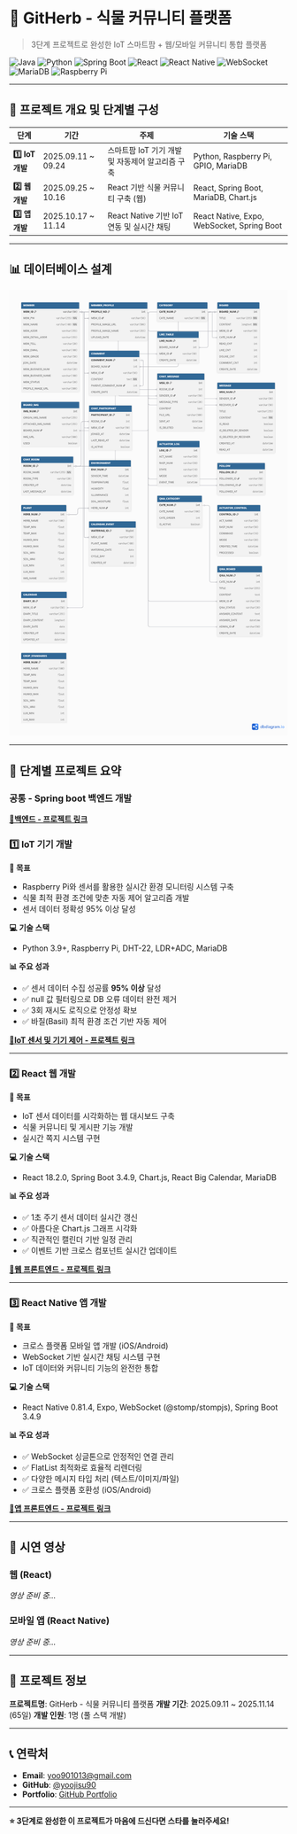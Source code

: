 # 🌱 GitHerb - 식물 커뮤니티 플랫폼

> 3단계 프로젝트로 완성한 IoT 스마트팜 + 웹/모바일 커뮤니티 통합 플랫폼

![Java](https://img.shields.io/badge/Java-17-007396?style=flat-square&logo=java)
![Python](https://img.shields.io/badge/Python-3.9+-3776AB?style=flat-square&logo=python)
![Spring Boot](https://img.shields.io/badge/Spring%20Boot-3.4.9-6DB33F?style=flat-square&logo=spring-boot)
![React](https://img.shields.io/badge/React-18.2.0-61DAFB?style=flat-square&logo=react)
![React Native](https://img.shields.io/badge/React%20Native-0.81.4-61DAFB?style=flat-square&logo=react)
![WebSocket](https://img.shields.io/badge/WebSocket-STOMP-010101?style=flat-square)
![MariaDB](https://img.shields.io/badge/MariaDB-003545?style=flat-square&logo=mariadb)
![Raspberry Pi](https://img.shields.io/badge/Raspberry%20Pi-IoT-C51A4A?style=flat-square&logo=raspberry-pi)

---

## 🎯 프로젝트 개요 및 단계별 구성

| 단계 | 기간 | 주제 | 기술 스택 |
|------|------|------|---------|
| **1️⃣ IoT 개발** | 2025.09.11 ~ 09.24 | 스마트팜 IoT 기기 개발 및 자동제어 알고리즘 구축 | Python, Raspberry Pi, GPIO, MariaDB |
| **2️⃣ 웹 개발** | 2025.09.25 ~ 10.16 | React 기반 식물 커뮤니티 구축 (웹) | React, Spring Boot, MariaDB, Chart.js |
| **3️⃣ 앱 개발** | 2025.10.17 ~ 11.14 | React Native 기반 IoT 연동 및 실시간 채팅 | React Native, Expo, WebSocket, Spring Boot |

---

## 📊 데이터베이스 설계

![ERD Diagram](./images/ERD관계도.png)

---

## 🔗 단계별 프로젝트 요약

### 공통 - Spring boot 백엔드 개발
**[📄백엔드 - 프로젝트 링크](https://github.com/yoojisu90/dev-archive/tree/main/team/backend_plant_comunity)**


### 1️⃣ IoT 기기 개발

**🎯 목표**
- Raspberry Pi와 센서를 활용한 실시간 환경 모니터링 시스템 구축
- 식물 최적 환경 조건에 맞춘 자동 제어 알고리즘 개발
- 센서 데이터 정확성 95% 이상 달성

**💻 기술 스택**
- Python 3.9+, Raspberry Pi, DHT-22, LDR+ADC, MariaDB

**📊 주요 성과**
- ✅ 센서 데이터 수집 성공률 **95% 이상** 달성
- ✅ null 값 필터링으로 DB 오류 데이터 완전 제거
- ✅ 3회 재시도 로직으로 안정성 확보
- ✅ 바질(Basil) 최적 환경 조건 기반 자동 제어

**[📄IoT 센서 및 기기 제어 - 프로젝트 링크](https://github.com/yoojisu90/dev-archive/tree/main/IoT-python)**

---

### 2️⃣ React 웹 개발

**🎯 목표**
- IoT 센서 데이터를 시각화하는 웹 대시보드 구축
- 식물 커뮤니티 및 게시판 기능 개발
- 실시간 쪽지 시스템 구현

**💻 기술 스택**
- React 18.2.0, Spring Boot 3.4.9, Chart.js, React Big Calendar, MariaDB

**📊 주요 성과**
- ✅ 1초 주기 센서 데이터 실시간 갱신
- ✅ 아름다운 Chart.js 그래프 시각화
- ✅ 직관적인 캘린더 기반 일정 관리
- ✅ 이벤트 기반 크로스 컴포넌트 실시간 업데이트

**[📄웹 프론트엔드 - 프로젝트 링크](https://github.com/yoojisu90/dev-archive/tree/main/team/frontend_plant_comunity)**

---

### 3️⃣ React Native 앱 개발

**🎯 목표**
- 크로스 플랫폼 모바일 앱 개발 (iOS/Android)
- WebSocket 기반 실시간 채팅 시스템 구현
- IoT 데이터와 커뮤니티 기능의 완전한 통합

**💻 기술 스택**
- React Native 0.81.4, Expo, WebSocket (@stomp/stompjs), Spring Boot 3.4.9

**📊 주요 성과**
- ✅ WebSocket 싱글톤으로 안정적인 연결 관리
- ✅ FlatList 최적화로 효율적 리렌더링
- ✅ 다양한 메시지 타입 처리 (텍스트/이미지/파일)
- ✅ 크로스 플랫폼 호환성 (iOS/Android)

**[📄앱 프론트엔드 - 프로젝트 링크](https://github.com/yoojisu90/dev-archive/tree/main/team/app_plant_community)**

---

## 🎥 시연 영상

### 웹 (React)
<!--
<video width="100%" controls>
  <source src="videos/web_demo.mp4" type="video/mp4">
</video>
-->
*영상 준비 중...*

### 모바일 앱 (React Native)
<!--
<video width="100%" controls>
  <source src="videos/app_demo.mp4" type="video/mp4">
</video>
-->
*영상 준비 중...*

---

## 👥 프로젝트 정보

**프로젝트명**: GitHerb - 식물 커뮤니티 플랫폼
**개발 기간**: 2025.09.11 ~ 2025.11.14 (65일)
**개발 인원**: 1명 (풀 스택 개발)

---

## 📞 연락처

- **Email**: yoo901013@gmail.com
- **GitHub**: [@yoojisu90](https://github.com/yoojisu90)
- **Portfolio**: [GitHub Portfolio](https://github.com/yoojisu90/dev-archive)

---

**⭐ 3단계로 완성한 이 프로젝트가 마음에 드신다면 스타를 눌러주세요!**
